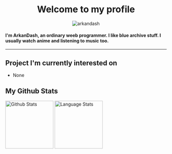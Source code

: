 <h1 align="center">Welcome to my profile</h1>
<div align="center">
  <img src="https://komarev.com/ghpvc/?username=arkandash&label=Visitor&color=A020F0&style=flat" alt="arkandash" />
</div>
<h4>I'm ArkanDash, an ordinary weeb programmer. I like blue archive stuff. I usually watch anime and listening to music too.</h4>
  
----

## Project I'm currently interested on

- None

## My Github Stats
<p align="left">
  <img alt="Github Stats" height="150px" src="https://github-readme-stats.vercel.app/api?username=arkandash&show_icons=true&bg_color=000000&locale=en&theme=midnight-purple" />
  <img alt="Language Stats" height="150px" src="https://github-readme-stats.vercel.app/api/top-langs?username=arkandash&show_icons=true&locale=en&layout=compact&card_width=350&theme=midnight-purple" />
</p>
